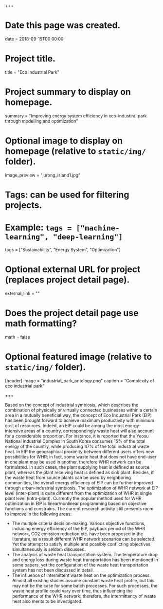 +++
# Date this page was created.
date = 2018-09-15T00:00:00

# Project title.
title = "Eco Industrial Park"

# Project summary to display on homepage.
summary = "Improving energy system efficiency in eco-industiral park through modelling and optimization"

# Optional image to display on homepage (relative to `static/img/` folder).
image_preview = "jurong_island1.jpg"

# Tags: can be used for filtering projects.
# Example: `tags = ["machine-learning", "deep-learning"]`
tags = ["Sustainability", "Energy System", "Optimization"]

# Optional external URL for project (replaces project detail page).
external_link = ""

# Does the project detail page use math formatting?
math = false

# Optional featured image (relative to `static/img/` folder).
[header]
image = "industrial_park_ontology.png"
caption = "Complexity of eco industrial park"

+++

Based on the concept of industrial symbiosis, which describes the combination of physically or virtually connected businesses within a certain area in a mutually beneficial way, the concept of Eco Industrial Park (EIP) has been brought forward to achieve maximum productivity with minimum cost of resources. Indeed, an EIP could be among the most energy-intensive areas of a country, correspondingly waste heat will also account for a considerable proportion. For instance, it is reported that the Yeosu National Industrial Complex in South Korea consumes 15% of the total energy of the country, while producing 47% of the total industrial waste heat. In EIP the geographical proximity between different users offers new possibilities for WHR; in fact, some waste heat that does not have end-user in one plant may be used in another, therefore WHR network can be formulated. In such cases, the plant supplying heat is defined as source plant, whereas the plant receiving heat is defined as sink plant. Besides, if the waste heat from source plants can be used by neighboring communities, the overall energy efficiency of EIP can be further improved through urban-industrial symbiosis. The optimization of WHR network at EIP level (inter-plant) is quite different from the optimization of WHR at single plant level (intra-plant). Currently the popular method used for WHR optimization in EIP is linear/nonlinear programming based on objective functions and constrains. The current research activity still presents room to improve in the following areas:

* The multiple criteria decision-making. Various objective functions, including energy efficiency of the EIP, payback period of the WHR network, CO2 emission reduction etc. have been proposed in the literature, as a result different WHR network scenarios can be selected. Yet the attempt to satisfy multiple and possibly conflicting objectives simultaneously is seldom discussed. 
* The analysis of waste heat transportation system. The temperature drop and energy loss during waste heat transportation has been mentioned in some papers, yet the configuration of the waste heat transportation system has not been discussed in detail. 
* The influence of intermittent waste heat on the optimization process. Almost all existing studies assume constant waste heat profile, but this may not be the case for some batch processes. For such processes, the waste heat profile could vary over time, thus influencing the performance of the WHR network; therefore, the intermittency of waste heat also merits to be investigated. 
